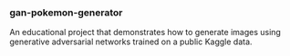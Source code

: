 ### gan-pokemon-generator

An educational project that demonstrates how to generate images using generative adversarial networks trained on a public Kaggle data.